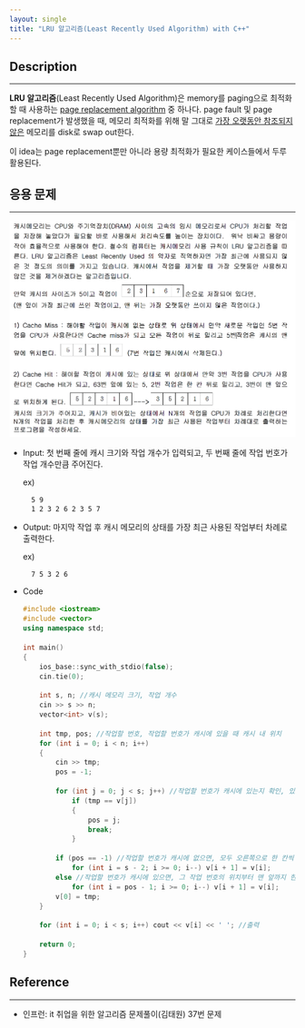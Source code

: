 ```yaml
---
layout: single
title: "LRU 알고리즘(Least Recently Used Algorithm) with C++"
---
```


## Description
---

**LRU 알고리즘**(Least Recently Used Algorithm)은 memory를 paging으로 최적화할 때 사용하는 [page replacement algorithm](https://ithwang.github.io/algorithm-page-replacement-algorithm) 중 하나다. page fault 및 page replacement가 발생했을 때, 메모리 최적화를 위해 말 그대로 <u>가장 오랫동안 참조되지 않은</u> 메모리를 disk로 swap out한다.

이 idea는 page replacement뿐만 아니라 용량 최적화가 필요한 케이스들에서 두루 활용된다.

## 응용 문제
---

![lru-1](https://github.com/ITHwang/ITHwang.github.io/blob/master/_images/20210307-lru-1.png?raw=true)

- Input: 첫 번째 줄에 캐시 크기와 작업 개수가 입력되고, 두 번째 줄에 작업 번호가 작업 개수만큼 주어진다.

    ex)

        5 9
        1 2 3 2 6 2 3 5 7

- Output: 마지막 작업 후 캐시 메모리의 상태를 가장 최근 사용된 작업부터 차례로 출력한다.

    ex)
    
        7 5 3 2 6

- Code

    ```cpp
    #include <iostream>
    #include <vector>
    using namespace std;

    int main()
    {
        ios_base::sync_with_stdio(false);
        cin.tie(0);

        int s, n; //캐시 메모리 크기, 작업 개수
        cin >> s >> n;
        vector<int> v(s);

        int tmp, pos; //작업할 번호, 작업할 번호가 캐시에 있을 때 캐시 내 위치 
        for (int i = 0; i < n; i++)
        {
            cin >> tmp;
            pos = -1;

            for (int j = 0; j < s; j++) //작업할 번호가 캐시에 있는지 확인, 있으면 위치를 pos에 copy
                if (tmp == v[j])
                {
                    pos = j;
                    break;
                }

            if (pos == -1) //작업할 번호가 캐시에 없으면, 모두 오른쪽으로 한 칸씩 옮기고 맨 왼쪽에 삽입
                for (int i = s - 2; i >= 0; i--) v[i + 1] = v[i];
            else //작업할 번호가 캐시에 있으면, 그 작업 번호의 위치부터 맨 앞까지 한 칸씩 옮기고 맨 왼쪽에 삽입 
                for (int i = pos - 1; i >= 0; i--) v[i + 1] = v[i];
            v[0] = tmp;
        }

        for (int i = 0; i < s; i++) cout << v[i] << ' '; //출력

        return 0;
    }
    ```

## Reference
---

- 인프런: it 취업을 위한 알고리즘 문제풀이(김태원) 37번 문제